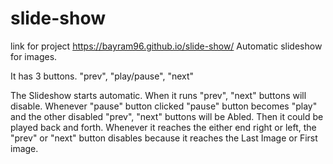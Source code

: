# slide-show
link for project https://bayram96.github.io/slide-show/
Automatic slideshow for images.

It has 3 buttons. "prev", "play/pause", "next"

The Slideshow starts automatic. When it runs "prev", "next" buttons will disable. 
Whenever "pause" button clicked "pause" button becomes "play" and the other disabled "prev", "next" buttons will be Abled.
Then it could be played back and forth.
Whenever it reaches the either end right or left, the "prev" or "next" button disables because it reaches the Last Image or First image.
